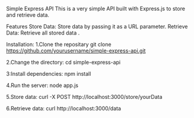 Simple Express API
This is a very simple API built with Express.js to store and retrieve data.

Features
Store Data: Store data by passing it as a URL parameter.
Retrieve Data: Retrieve all stored data .

Installation:
1.Clone the repositary
git clone https://github.com/yourusername/simple-express-api.git

2.Change the directory:
cd simple-express-api

3:Install dependencies:
npm install

4.Run the server:
node app.js

5.Store data:
curl -X POST http://localhost:3000/store/yourData

6.Retrieve data:
curl http://localhost:3000/data
